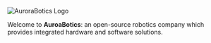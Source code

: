 ![AuroraBotics Logo](</AuroraBotics Logo - Thin.png>)

Welcome to **AuroaBotics**: an open-source robotics company which provides
integrated hardware and software solutions.

